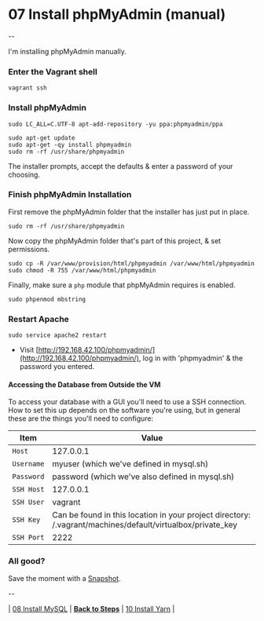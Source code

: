 # 07 Install phpMyAdmin (manual)

--

I'm installing phpMyAdmin manually.

### Enter the Vagrant shell

```
vagrant ssh
```

### Install phpMyAdmin

```
sudo LC_ALL=C.UTF-8 apt-add-repository -yu ppa:phpmyadmin/ppa

sudo apt-get update
sudo apt-get -qy install phpmyadmin
sudo rm -rf /usr/share/phpmyadmin
```

The installer prompts, accept the defaults & enter a password of your choosing.

### Finish phpMyAdmin Installation

First remove the phpMyAdmin folder that the installer has just put in place.

```
sudo rm -rf /usr/share/phpmyadmin
```

Now copy the phpMyAdmin folder that's part of this project, & set permissions.

```
sudo cp -R /var/www/provision/html/phpmyadmin /var/www/html/phpmyadmin
sudo chmod -R 755 /var/www/html/phpmyadmin
```

Finally, make sure a `php` module that phpMyAdmin requires is enabled.

```
sudo phpenmod mbstring
```

### Restart Apache

```
sudo service apache2 restart
```

* Visit [http://192.168.42.100/phpmyadmin/](http://192.168.42.100/phpmyadmin/), log in with 'phpmyadmin' & the password you entered.

#### Accessing the Database from Outside the VM

To access your database with a GUI you'll need to use a SSH connection. How to set this up depends on the software you're using, but in general these are the things you'll need to configure:

Item | Value
---- | -----
`Host` | 127.0.0.1
`Username` | myuser (which we've defined in mysql.sh)
`Password` | password (which we've also defined in mysql.sh)
`SSH Host` | 127.0.0.1
`SSH User` | vagrant
`SSH Key` | Can be found in this location in your project directory: /.vagrant/machines/default/virtualbox/private_key
`SSH Port` | 2222

### All good?

Save the moment with a [Snapshot](./Snapshots.md).

--

| [08 Install MySQL](./08_Install_MySQL.md)
| [**Back to Steps**](../README.md)
| [10 Install Yarn](./10_Install_Yarn.md)
|
